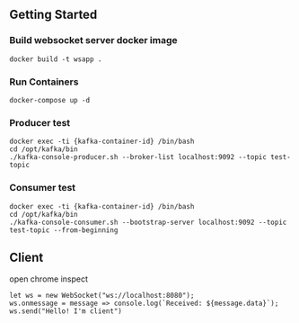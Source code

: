 ## Getting Started

### Build websocket server docker image
```
docker build -t wsapp .
```

### Run Containers
```
docker-compose up -d
```

### Producer test
```
docker exec -ti {kafka-container-id} /bin/bash
cd /opt/kafka/bin
./kafka-console-producer.sh --broker-list localhost:9092 --topic test-topic
```

### Consumer test
```
docker exec -ti {kafka-container-id} /bin/bash
cd /opt/kafka/bin
./kafka-console-consumer.sh --bootstrap-server localhost:9092 --topic test-topic --from-beginning
```

## Client
open chrome inspect

```
let ws = new WebSocket("ws://localhost:8080");
ws.onmessage = message => console.log(`Received: ${message.data}`);
ws.send("Hello! I'm client")
```
